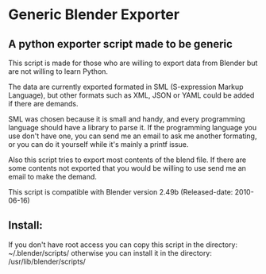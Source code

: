 # Generic Blender Exporter

## A python exporter script made to be generic

This script is made for those who are willing to export data from Blender
but are not willing to learn Python.

The data are currently exported formated in SML (S-expression Markup
Language), but other formats such as XML, JSON or YAML could be added
if there are demands.

SML was chosen because it is small and handy, and every programming
language should have a library to parse it.  If the programming language you
use don't have one, you can send me an email to ask me another formating, or
you can do it yourself while it's mainly a printf issue.

Also this script tries to export most contents of the blend file.  If there
are some contents not exported that you would be willing to use send me an
email to make the demand.

This script is compatible with Blender version 2.49b
(Released-date: 2010-06-16)
 
## Install:

If you don't have root access you can copy this script in the directory:
  ~/.blender/scripts/
otherwise you can install it in the directory:
  /usr/lib/blender/scripts/

